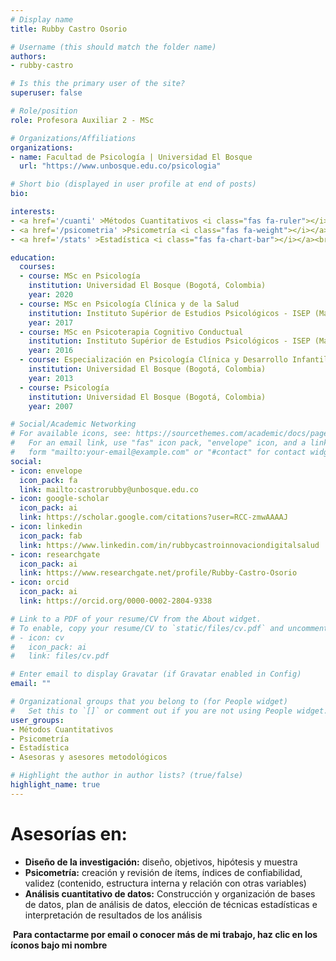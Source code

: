 ```yaml
---
# Display name
title: Rubby Castro Osorio

# Username (this should match the folder name)
authors:
- rubby-castro

# Is this the primary user of the site?
superuser: false

# Role/position
role: Profesora Auxiliar 2 - MSc

# Organizations/Affiliations
organizations:
- name: Facultad de Psicología | Universidad El Bosque
  url: "https://www.unbosque.edu.co/psicologia"

# Short bio (displayed in user profile at end of posts)
bio: 

interests:
- <a href='/cuanti' >Métodos Cuantitativos <i class="fas fa-ruler"></i></a><br />
- <a href='/psicometria' >Psicometría <i class="fas fa-weight"></i></a><br />
- <a href='/stats' >Estadística <i class="fas fa-chart-bar"></i></a><br />

education:
  courses:
  - course: MSc en Psicología 
    institution: Universidad El Bosque (Bogotá, Colombia)
    year: 2020
  - course: MSc en Psicología Clínica y de la Salud 
    institution: Instituto Supérior de Estudios Psicológicos - ISEP (Madrid, España)
    year: 2017
  - course: MSc en Psicoterapia Cognitivo Conductual 
    institution: Instituto Supérior de Estudios Psicológicos - ISEP (Madrid, España)
    year: 2016
  - course: Especialización en Psicología Clínica y Desarrollo Infantil
    institution: Universidad El Bosque (Bogotá, Colombia)
    year: 2013
  - course: Psicología
    institution: Universidad El Bosque (Bogotá, Colombia)
    year: 2007

# Social/Academic Networking
# For available icons, see: https://sourcethemes.com/academic/docs/page-builder/#icons
#   For an email link, use "fas" icon pack, "envelope" icon, and a link in the
#   form "mailto:your-email@example.com" or "#contact" for contact widget.
social:
- icon: envelope
  icon_pack: fa
  link: mailto:castrorubby@unbosque.edu.co
- icon: google-scholar
  icon_pack: ai
  link: https://scholar.google.com/citations?user=RCC-zmwAAAAJ
- icon: linkedin
  icon_pack: fab
  link: https://www.linkedin.com/in/rubbycastroinnovaciondigitalsalud
- icon: researchgate
  icon_pack: ai
  link: https://www.researchgate.net/profile/Rubby-Castro-Osorio
- icon: orcid
  icon_pack: ai
  link: https://orcid.org/0000-0002-2804-9338

# Link to a PDF of your resume/CV from the About widget.
# To enable, copy your resume/CV to `static/files/cv.pdf` and uncomment the lines below.
# - icon: cv
#   icon_pack: ai
#   link: files/cv.pdf

# Enter email to display Gravatar (if Gravatar enabled in Config)
email: ""

# Organizational groups that you belong to (for People widget)
#   Set this to `[]` or comment out if you are not using People widget.
user_groups:
- Métodos Cuantitativos
- Psicometría
- Estadística
- Asesoras y asesores metodológicos

# Highlight the author in author lists? (true/false)
highlight_name: true
---
```


# **Asesorías en:**

* **Diseño de la investigación:** diseño, objetivos, hipótesis y muestra
* **Psicometría:** creación y revisión de ítems, índices de confiabilidad, validez (contenido, estructura interna y relación con otras variables)
* **Análisis cuantitativo de datos:** Construcción y organización de bases de datos, plan de análisis de datos, elección de técnicas estadísticas e interpretación de resultados de los análisis

<span style="color: #f68212;"><i class="fas fa-exclamation-circle"></i>&nbsp;</span>**Para contactarme por email o conocer más de mi trabajo, haz clic en los íconos bajo mi nombre**
